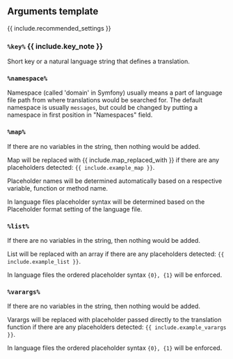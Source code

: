 
## Arguments template

{{ include.recommended_settings }}

### `%key%` {{ include.key_note }}

Short key or a natural language string that defines a translation.

### `%namespace%`

Namespace (called 'domain' in Symfony) usually means a part of language file path from where translations would be searched for. The default 
namespace is usually `messages`, but could be changed by putting a namespace in first position in "Namespaces" field.

### `%map%`

If there are no variables in the string, then nothing would be added.

Map will be replaced with {{ include.map_replaced_with }} if there are any placeholders detected: 
`{{ include.example_map }}`.

Placeholder names will be determined automatically based on a respective variable, function or method name.

In language files placeholder syntax will be determined based on the Placeholder format setting of the language file.

### `%list%`

If there are no variables in the string, then nothing would be added.

List will be replaced with an array if there are any placeholders detected: 
`{{ include.example_list }}`.

In language files the ordered placeholder syntax `{0}, {1}` will be enforced.

### `%varargs%`

If there are no variables in the string, then nothing would be added.

Varargs will be replaced with placeholder passed directly to the translation function if there are any placeholders detected: 
`{{ include.example_varargs }}`.

In language files the ordered placeholder syntax `{0}, {1}` will be enforced.